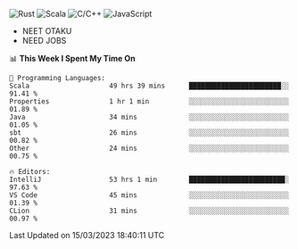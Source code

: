 ![Rust](https://img.shields.io/badge/Rust-000000?style=flat-square&logo=rust&logoColor=white)
![Scala](https://img.shields.io/badge/Scala-DC322F?style=flat-square&logo=Scala)
![C/C++](https://img.shields.io/badge/C++-00599c?style=flat-square&logo=C%2B%2B)
![JavaScript](https://img.shields.io/badge/JavaScript-323330?style=flat-square&logo=javascript&logoColor=F7DF1E)

- NEET OTAKU
- NEED JOBS

<!--START_SECTION:waka-->
📊 **This Week I Spent My Time On** 

```text
💬 Programming Languages: 
Scala                    49 hrs 39 mins      ███████████████████████░░   91.41 % 
Properties               1 hr 1 min          ░░░░░░░░░░░░░░░░░░░░░░░░░   01.89 % 
Java                     34 mins             ░░░░░░░░░░░░░░░░░░░░░░░░░   01.05 % 
sbt                      26 mins             ░░░░░░░░░░░░░░░░░░░░░░░░░   00.82 % 
Other                    24 mins             ░░░░░░░░░░░░░░░░░░░░░░░░░   00.75 % 

🔥 Editors: 
IntelliJ                 53 hrs 1 min        ████████████████████████░   97.63 % 
VS Code                  45 mins             ░░░░░░░░░░░░░░░░░░░░░░░░░   01.39 % 
CLion                    31 mins             ░░░░░░░░░░░░░░░░░░░░░░░░░   00.97 % 
```


 Last Updated on 15/03/2023 18:40:11 UTC
<!--END_SECTION:waka-->
